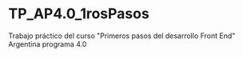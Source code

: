 # TP_AP4.0_1rosPasos
Trabajo práctico del curso "Primeros pasos del desarrollo Front End" Argentina programa 4.0
